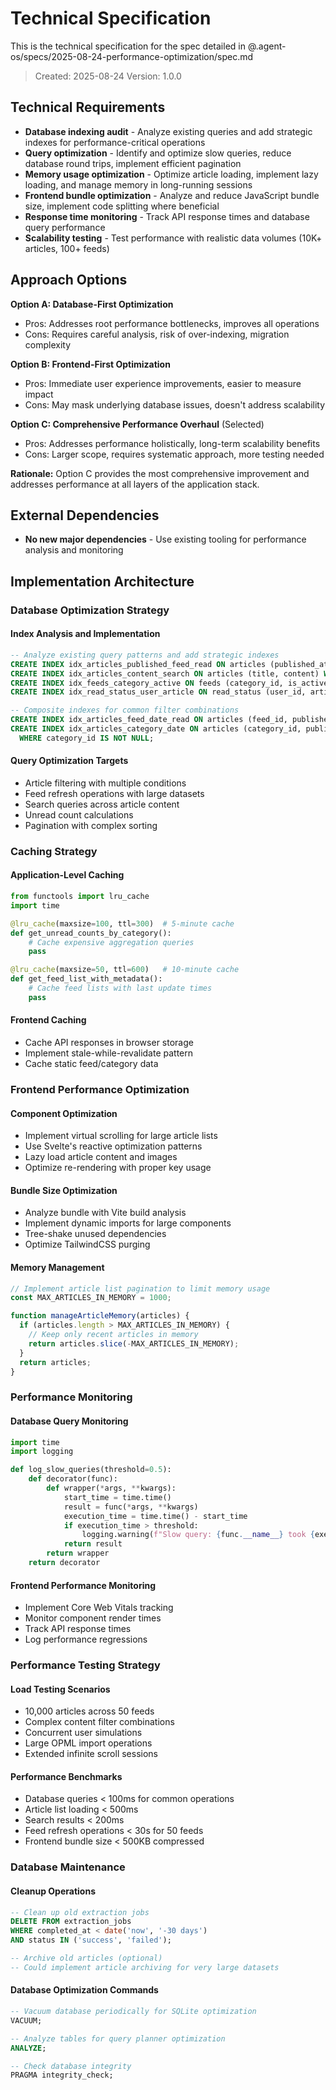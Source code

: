 # Technical Specification

This is the technical specification for the spec detailed in @.agent-os/specs/2025-08-24-performance-optimization/spec.md

> Created: 2025-08-24
> Version: 1.0.0

## Technical Requirements

- **Database indexing audit** - Analyze existing queries and add strategic indexes for performance-critical operations
- **Query optimization** - Identify and optimize slow queries, reduce database round trips, implement efficient pagination
- **Memory usage optimization** - Optimize article loading, implement lazy loading, and manage memory in long-running sessions
- **Frontend bundle optimization** - Analyze and reduce JavaScript bundle size, implement code splitting where beneficial
- **Response time monitoring** - Track API response times and database query performance
- **Scalability testing** - Test performance with realistic data volumes (10K+ articles, 100+ feeds)

## Approach Options

**Option A: Database-First Optimization**
- Pros: Addresses root performance bottlenecks, improves all operations
- Cons: Requires careful analysis, risk of over-indexing, migration complexity

**Option B: Frontend-First Optimization** 
- Pros: Immediate user experience improvements, easier to measure impact
- Cons: May mask underlying database issues, doesn't address scalability

**Option C: Comprehensive Performance Overhaul** (Selected)
- Pros: Addresses performance holistically, long-term scalability benefits
- Cons: Larger scope, requires systematic approach, more testing needed

**Rationale:** Option C provides the most comprehensive improvement and addresses performance at all layers of the application stack.

## External Dependencies

- **No new major dependencies** - Use existing tooling for performance analysis and monitoring

## Implementation Architecture

### Database Optimization Strategy

#### Index Analysis and Implementation
```sql
-- Analyze existing query patterns and add strategic indexes
CREATE INDEX idx_articles_published_feed_read ON articles (published_at, feed_id, is_read);
CREATE INDEX idx_articles_content_search ON articles (title, content) WHERE content IS NOT NULL;
CREATE INDEX idx_feeds_category_active ON feeds (category_id, is_active);
CREATE INDEX idx_read_status_user_article ON read_status (user_id, article_id, is_read);

-- Composite indexes for common filter combinations
CREATE INDEX idx_articles_feed_date_read ON articles (feed_id, published_at, is_read);
CREATE INDEX idx_articles_category_date ON articles (category_id, published_at) 
  WHERE category_id IS NOT NULL;
```

#### Query Optimization Targets
- Article filtering with multiple conditions
- Feed refresh operations with large datasets
- Search queries across article content
- Unread count calculations
- Pagination with complex sorting

### Caching Strategy

#### Application-Level Caching
```python
from functools import lru_cache
import time

@lru_cache(maxsize=100, ttl=300)  # 5-minute cache
def get_unread_counts_by_category():
    # Cache expensive aggregation queries
    pass

@lru_cache(maxsize=50, ttl=600)   # 10-minute cache  
def get_feed_list_with_metadata():
    # Cache feed lists with last update times
    pass
```

#### Frontend Caching
- Cache API responses in browser storage
- Implement stale-while-revalidate pattern
- Cache static feed/category data

### Frontend Performance Optimization

#### Component Optimization
- Implement virtual scrolling for large article lists
- Use Svelte's reactive optimization patterns
- Lazy load article content and images
- Optimize re-rendering with proper key usage

#### Bundle Size Optimization
- Analyze bundle with Vite build analysis
- Implement dynamic imports for large components
- Tree-shake unused dependencies
- Optimize TailwindCSS purging

#### Memory Management
```javascript
// Implement article list pagination to limit memory usage
const MAX_ARTICLES_IN_MEMORY = 1000;

function manageArticleMemory(articles) {
  if (articles.length > MAX_ARTICLES_IN_MEMORY) {
    // Keep only recent articles in memory
    return articles.slice(-MAX_ARTICLES_IN_MEMORY);
  }
  return articles;
}
```

### Performance Monitoring

#### Database Query Monitoring
```python
import time
import logging

def log_slow_queries(threshold=0.5):
    def decorator(func):
        def wrapper(*args, **kwargs):
            start_time = time.time()
            result = func(*args, **kwargs)
            execution_time = time.time() - start_time
            if execution_time > threshold:
                logging.warning(f"Slow query: {func.__name__} took {execution_time:.2f}s")
            return result
        return wrapper
    return decorator
```

#### Frontend Performance Monitoring
- Implement Core Web Vitals tracking
- Monitor component render times
- Track API response times
- Log performance regressions

### Performance Testing Strategy

#### Load Testing Scenarios
- 10,000 articles across 50 feeds
- Complex content filter combinations
- Concurrent user simulations
- Large OPML import operations
- Extended infinite scroll sessions

#### Performance Benchmarks
- Database queries < 100ms for common operations
- Article list loading < 500ms
- Search results < 200ms
- Feed refresh operations < 30s for 50 feeds
- Frontend bundle size < 500KB compressed

### Database Maintenance

#### Cleanup Operations
```sql
-- Clean up old extraction jobs
DELETE FROM extraction_jobs 
WHERE completed_at < date('now', '-30 days') 
AND status IN ('success', 'failed');

-- Archive old articles (optional)
-- Could implement article archiving for very large datasets
```

#### Database Optimization Commands
```sql
-- Vacuum database periodically for SQLite optimization
VACUUM;

-- Analyze tables for query planner optimization
ANALYZE;

-- Check database integrity
PRAGMA integrity_check;
```